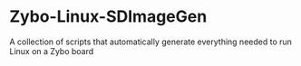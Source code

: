 # Zybo-Linux-SDImageGen
A collection of scripts that automatically generate everything needed to run Linux on a Zybo board
